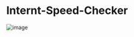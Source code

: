 # Internt-Speed-Checker

![image](https://user-images.githubusercontent.com/88975401/210199897-199ed1db-7133-4cec-b2a9-e335c8212ace.png)
